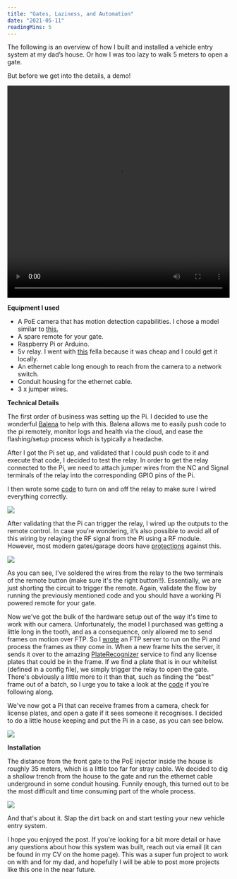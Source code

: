```yaml
---
title: "Gates, Laziness, and Automation"
date: "2021-05-11"
readingMins: 5
---
```


<p>The following is an overview of how I built and installed a vehicle entry system at my dad’s house. Or how I was too lazy to walk 5 meters to open a gate.</p>

<p>But before we get into the details, a demo!</p>

<video width="100%" height="480" controls>
  <source src="/misc/demo-gate.mp4" type="video/mp4">
Your browser does not support the video tag.
</video>

<b>Equipment I used</b>

<ul>
	<li>A PoE camera that has motion detection capabilities. I chose a model similar to <a href="https://www.hikvision.com/en/products/IP-Products/Network-Cameras/Ultra-Series-SmartIP-/ds-2cd3686g2-izs0/">this.</a></li>
	<li>A spare remote for your gate.</li>
	<li>Raspberry Pi or Arduino.</li>
    <li>5v relay. I went with <a href="https://www.jaycar.co.nz/arduino-compatible-5v-relay-board/p/XC4419">this</a> fella because it was cheap and I could get it locally.</li>
    <li>An ethernet cable long enough to reach from the camera to a network switch.</li>
    <li>Conduit housing for the ethernet cable.</li>
    <li>3 x jumper wires.</li>
</ul>

<b>Technical Details</b>

<p>The first order of business was setting up the Pi. I decided to use the wonderful <a href=”https://www.balena.com”>Balena</a> to help with this. Balena allows me to easily push code to the pi remotely, monitor logs and health via the cloud, and ease the flashing/setup process which is typically a headache.</p>

<p>After I got the Pi set up, and validated that I could push code to it and execute that code, I decided to test the relay. In order to get the relay connected to the Pi, we need to attach jumper wires from the NC and Signal terminals of the relay into the corresponding GPIO pins of the Pi.</p>

<p>I then wrote some <a href="https://github.com/sno6/gate-god/blob/master/relay/relay.go">code</a> to turn on and off the relay to make sure I wired everything correctly.</p>

<img src="/misc/pi-relay.jpeg" />

<p>After validating that the Pi can trigger the relay, I wired up the outputs to the remote control. In case you’re wondering, it’s also possible to avoid all of this wiring by relaying the RF signal from the Pi using a RF module. However, most modern gates/garage doors have <a href="https://en.wikipedia.org/wiki/Rolling_code">protections</a> against this.</p>

<img src="/misc/pi-relay-controller.jpeg" />

<p>As you can see, I've soldered the wires from the relay to the two terminals of the remote button (make sure it's the right button!!). Essentially, we are just shorting the circuit to trigger the remote. Again, validate the flow by running the previously mentioned code and you should have a working Pi powered remote for your gate.</p>

<p>Now we've got the bulk of the hardware setup out of the way it's time to work with our camera. Unfortunately, the model I purchased was getting a little long in the tooth, and as a consequence, only allowed me to send frames on motion over FTP. So I <a href="https://github.com/sno6/gate-god/blob/master/server/ftp/ftp.go">wrote</a> an FTP server to run on the Pi and process the frames as they come in. When a new frame hits the server, it sends it over to the amazing <a href="https://platerecognizer.com">PlateRecognizer</a> service to find any license plates that could be in the frame. If we find a plate that is in our whitelist (defined in a config file), we simply trigger the relay to open the gate. There's obviously a little more to it than that, such as finding the “best” frame out of a batch, so I urge you to take a look at the <a href="https://github.com/sno6/gate-god">code</a> if you're following along.</p>

<p>We've now got a Pi that can receive frames from a camera, check for license plates, and open a gate if it sees someone it recognises. I decided to do a little house keeping and put the Pi in a case, as you can see below.</p>

<img src="/misc/house-keeping.jpeg" />

<b>Installation</b>

<p>The distance from the front gate to the PoE injector inside the house is roughly 35 meters, which is a little too far for stray cable. We decided to dig a shallow trench from the house to the gate and run the ethernet cable underground in some conduit housing. Funnily enough, this turned out to be the most difficult and time consuming part of the whole process.</p>

<img src="/misc/trench.jpeg" />

<p>And that's about it. Slap the dirt back on and start testing your new vehicle entry system.</p>

<p>I hope you enjoyed the post. If you're looking for a bit more detail or have any questions about how this system was built, reach out via email (it can be found in my CV on the home page). This was a super fun project to work on with and for my dad, and hopefully I will be able to post more projects like this one in the near future.</p>

